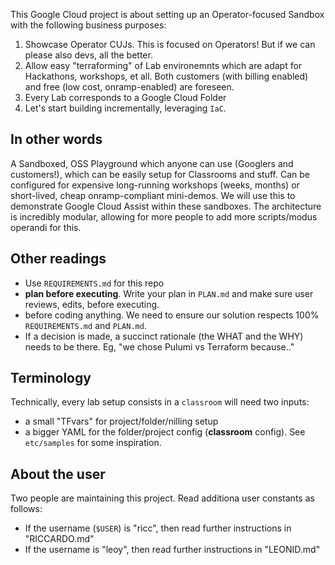 This Google Cloud project is about setting up an Operator-focused Sandbox with the following business purposes:

1. Showcase Operator CUJs. This is focused on Operators! But if we can please also devs, all the better.
2. Allow easy "terraforming" of Lab environemnts which are adapt for Hackathons, workshops, et all. Both customers (with
   billing enabled) and free (low cost, onramp-enabled) are foreseen.
3. Every Lab corresponds to a Google Cloud Folder
4. Let's start building incrementally, leveraging `IaC`.

## In other words

A Sandboxed, OSS Playground which anyone can use (Googlers and customers!), which can be easily setup for Classrooms and stuff.
Can be configured for expensive long-running workshops (weeks, months) or short-lived, cheap onramp-compliant mini-demos.
We will use this to demonstrate Google Cloud Assist within these sandboxes.
The architecture is incredibly modular, allowing for more people to add more scripts/modus operandi for this.

## Other readings

* Use `REQUIREMENTS.md` for this repo
* **plan before executing**. Write your plan in `PLAN.md` and make sure user reviews, edits, before executing.
* before coding anything. We need to ensure our solution respects 100% `REQUIREMENTS.md` and `PLAN.md`.
* If a decision is made, a succinct rationale (the WHAT and the WHY) needs to be there. Eg, "we chose Pulumi vs Terraform because.."

## Terminology

Technically, every lab setup consists in a `classroom` will need two inputs:
* a small "TFvars" for project/folder/nilling setup
* a bigger YAML for the folder/project config (**classroom** config). See `etc/samples` for some inspiration.

## About the user

Two people are maintaining this project. Read additiona user constants as follows:

* If the username (`$USER`) is "ricc", then read further instructions in "RICCARDO.md"
* If the username is "leoy", then read further instructions in "LEONID.md"

